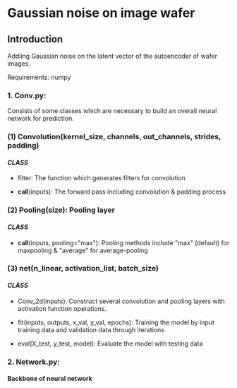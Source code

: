 # Gaussian noise on image wafer

## Introduction

Addiing Gaussian noise on the latent vector of the autoencoder of wafer images.

Requirements: numpy

### 1. Conv.py:

Consists of some classes which are necessary to build an overall neural network for prediction.

### (1) Convolution(kernel_size, channels, out_channels, strides, padding)

#### _CLASS_

* filter: The function which generates filters for convolution

* __call__(inputs): The forward pass including convolution & padding process

### (2) Pooling(size): Pooling layer

#### _CLASS_

* __call__(inputs, pooling="max"): Pooling methods include "max" (default) for maxpooling & "average" for average-pooling


### (3) net(n_linear, activation_list, batch_size)

#### _CLASS_

* Conv_2d(inputs): Construct several convolution and pooling layers with activation function operations.

* fit(inputs, outputs, x_val, y_val, epochs): Training the model by input training data and validation data through iterations

* eval(X_test, y_test, model): Evaluate the model with testing data

### 2. Network.py:

#### Backbone of neural network
